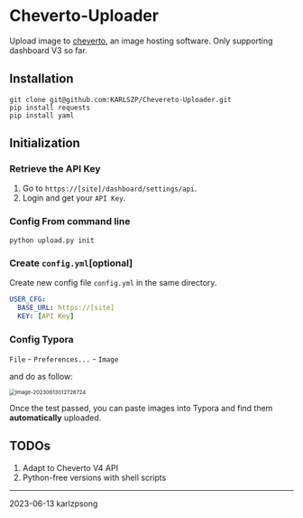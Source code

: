# Cheverto-Uploader

Upload image to [cheverto](https://chevereto.com/), an image hosting software. Only supporting dashboard V3 so far.

## Installation

```shell
git clone git@github.com:KARLSZP/Chevereto-Uploader.git
pip install requests
pip install yaml
```

## Initialization

### Retrieve the API Key

1. Go to `https://[site]/dashboard/settings/api`.
2. Login and get your `API Key`.

### Config From command line

```
python upload.py init
```

### Create `config.yml`[optional]

Create new config file `config.yml` in the same directory.

```yaml
USER_CFG:
  BASE_URL: https://[site]
  KEY: [API Key]
```

### Config Typora

`File` - `Preferences...` - `Image`

and do as follow:

<img src="https://img.karlszp.club/images/2023/06/13/image-20230613012728724.png" alt="image-20230613012728724" style="zoom:67%;" />

Once the test passed, you can paste images into Typora and find them **automatically** uploaded.



## TODOs

1. Adapt to Cheverto V4 API
2. Python-free versions with shell scripts



---

2023-06-13 karlzpsong